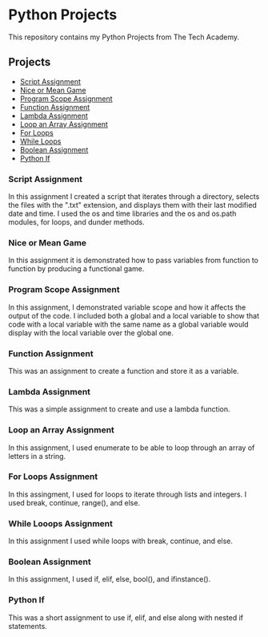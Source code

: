 # Python Projects
This repository contains my Python Projects from The Tech Academy.

## Projects
* [Script Assignment](https://github.com/Michaelar1/Python_Projects/tree/main/Script_Assignment)
* [Nice or Mean Game](https://github.com/Michaelar1/Python_Projects/blob/main/nice_or_mean.py)
* [Program Scope Assignment](https://github.com/Michaelar1/Python_Projects/blob/main/programScope.py)
* [Function Assignment](https://github.com/Michaelar1/Python_Projects/blob/main/Function_Assignment.py)
* [Lambda Assignment](https://github.com/Michaelar1/Python_Projects/blob/main/lambda.py)
* [Loop an Array Assignment](https://github.com/Michaelar1/Python_Projects/blob/main/Loop_An_Array.py)
* [For Loops](https://github.com/Michaelar1/Python_Projects/commit/9068bc68b3a33ad3fd0ff9bf9db7326e36630f52)
* [While Loops](https://github.com/Michaelar1/Python_Projects/commit/0e70a673f6c808bac80e581ac9f46454c3f83b40)
* [Boolean Assignment](https://github.com/Michaelar1/Python_Projects/commit/4b50514bc76b540200f6d4a28e48a90ef4e376fc)
* [Python If](https://github.com/Michaelar1/Python_Projects/commit/43d44ec30ce12ea6b7ba3eed95700b91017b79ae)

### Script Assignment
  In this assignment I created a script that iterates through a directory, selects the files with the ".txt" extension, and displays them with their last modified date and time. I used the os and time libraries and the os and os.path modules, for loops, and dunder methods.

### Nice or Mean Game
  In this assignment it is demonstrated how to pass variables from function to function by producing a functional game.

### Program Scope Assignment
  In this assignment, I demonstrated variable scope and how it affects the output of the code. I included both a global and a local variable to show that code with a local variable with the same name as a global variable would display with the local variable over the global one.

### Function Assignment
  This was an assignment to create a function and store it as a variable.

### Lambda Assignment
  This was a simple assignment to create and use a lambda function.

### Loop an Array Assignment
  In this assignment, I used enumerate to be able to loop through an array of letters in a string.

### For Loops Assignment
  In this assingment, I used for loops to iterate through lists and integers. I used break, continue, range(), and else.

### While Looops Assignment
  In this assignment I used while loops with break, continue, and else.

### Boolean Assignment
  In this assignment, I used if, elif, else, bool(), and ifinstance().

### Python If
  This was a short assignment to use if, elif, and else along with nested if statements.

